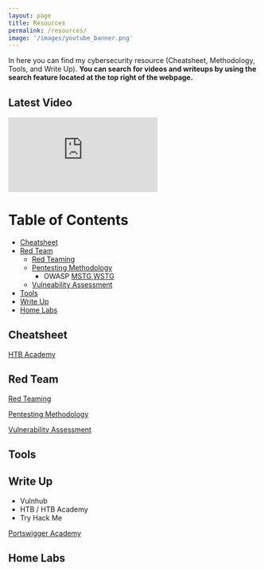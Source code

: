```yaml
---
layout: page
title: Resources 
permalink: /resources/
image: '/images/youtube_banner.png'
---
```


In here you can find my cybersecurity resource (Cheatsheet, Methodology, Tools, and Write Up).
**You can search for videos and writeups by using the search feature located at the top right of the webpage.**

## Latest Video
<iframe src="https://www.youtube.com/embed?listType=playlist&list=UULFSumP9z5Rzquqih-jpusTOQ&index=1" frameborder="0" allowfullscreen></iframe><br>

# Table of Contents
- [Cheatsheet](#cheatsheet)
- [Red Team](#redteam)
  - [Red Teaming](#red-teaming)
  - [Pentesting Methodology](#pentest-method)
      - OWASP [MSTG](#mstg),[WSTG](#mstg)
  - [Vulneability Assessment](#VA) 
- [Tools](#tools)
- [Write Up](#write-up)
- [Home Labs](#home-labs)


<a id="cheatsheet"></a>
## Cheatsheet

[HTB Academy](/2024/01/01/htbacademy/)

<a id="redteam"></a>
## Red Team

<a id="red-teaming"></a>
[Red Teaming](-)

<a id="pentest-method"></a>
[Pentesting Methodology](/2018/04/21/pentest-method/)

<a id="VA"></a>
[Vulnerability Assessment]()






## Tools

<a id="write-up"></a>
## Write Up
* Vulnhub
* HTB / HTB Academy
* Try Hack Me

[Portswigger Academy](/2023/09/01/porswigger/)


## Home Labs

